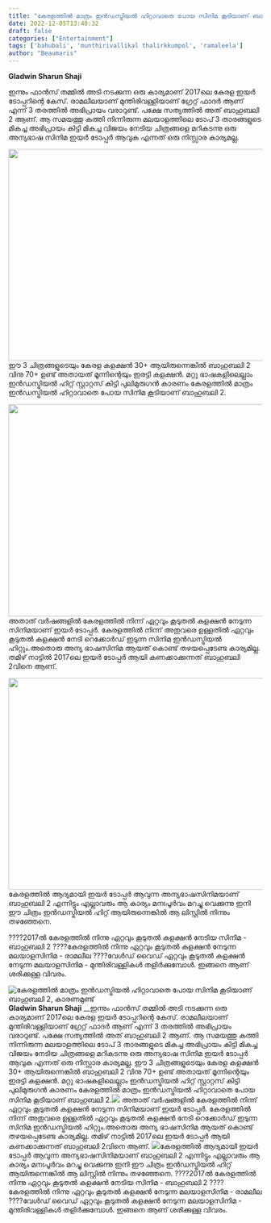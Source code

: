 ```yaml
---
title: "കേരളത്തിൽ മാത്രം ഇൻഡസ്ട്രിയൽ ഹിറ്റാവാതെ പോയ സിനിമ കൂടിയാണ് ബാഹുബലി 2, കാരണമുണ്ട്"
date: 2022-12-05T13:40:32
draft: false
categories: ["Entertainment"]
tags: ['bahubali', 'munthirivallikal thalirkkumpol', 'ramaleela']
author: "Beaumaris"
---
```


<strong><span dir="ltr"><span class=""><span class="xt0psk2">Gladwin Sharun Shaji</span></span></span></strong><i class="x1b0d499 x1d69dk1" data-visualcompletion="css-img" aria-label="posted to"></i>

ഇന്നും ഫാൻസ്‌ തമ്മിൽ അടി നടക്കുന്ന ഒരു കാര്യമാണ് 2017ലെ കേരള ഇയർ ടോപ്പറിന്റെ കേസ്. രാമലീലയാണ് മുന്തിരിവള്ളിയാണ് ഗ്രേറ്റ് ഫാദർ ആണ് എന്ന് 3 തരത്തിൽ അഭിപ്രായം വരാറുണ്ട്. പക്ഷേ സത്യത്തിൽ അത് ബാഹുബലി 2 ആണ്. ആ സമയത്തു കത്തി നിന്നിരുന്ന മലയാളത്തിലെ ടോപ് 3 താരങ്ങളുടെ മികച്ച അഭിപ്രായം കിട്ടി മികച്ച വിജയം നേടിയ ചിത്രങ്ങളെ മറികടന്നു ഒരു അന്യഭാഷ സിനിമ ഇയർ ടോപ്പർ ആവുക എന്നത് ഒരു നിസ്സാര കാര്യമല്ല.

<img class="size-large wp-image-365260 aligncenter" src="https://cdn.boolokam.com/articles/2022/12/ggeegg-1024x538.jpg" alt="" width="800" height="420" />ഈ 3 ചിത്രങ്ങളുടെയും കേരള കളക്ഷൻ 30+ ആയിരുന്നെങ്കിൽ ബാഹുബലി 2 വിനു 70+ ഉണ്ട് അതായത് മൂന്നിന്റെയും ഇരട്ടി കളക്ഷൻ. മറ്റു ഭാഷകളിലെല്ലാം ഇൻഡസ്ട്രിയൽ ഹിറ്റ് സ്റ്റാറ്റസ് കിട്ടി പുലിമുരുഗൻ കാരണം കേരളത്തിൽ മാത്രം ഇൻഡസ്ട്രിയൽ ഹിറ്റാവാതെ പോയ സിനിമ കൂടിയാണ് ബാഹുബലി 2.

<img class=" wp-image-365259 aligncenter" src="https://cdn.boolokam.com/articles/2022/12/egege.jpg" alt="" width="879" height="421" />അതാത് വർഷങ്ങളിൽ കേരളത്തിൽ നിന്ന് ഏറ്റവും കൂടുതൽ കളക്ഷൻ നേടുന്ന സിനിമയാണ് ഇയർ ടോപ്പർ. കേരളത്തിൽ നിന്ന് അതുവരെ ഉള്ളതിൽ ഏറ്റവും കൂടുതൽ കളക്ഷൻ നേടി റെക്കോർഡ് ഇടുന്ന സിനിമ ഇൻഡസ്ട്രിയൽ ഹിറ്റും.അതൊരു അന്യ ഭാഷസിനിമ ആയത് കൊണ്ട് തഴയപ്പെടേണ്ട കാര്യമില്ല. തമിഴ് നാട്ടിൽ 2017ലെ ഇയർ ടോപ്പർ ആയി കണക്കാക്കുന്നത് ബാഹുബലി 2വിനെ ആണ്.

<img class="wp-image-365258 aligncenter" src="https://cdn.boolokam.com/articles/2022/12/wfw2.jpg" alt="" width="802" height="420" />കേരളത്തിൽ ആദ്യമായി ഇയർ ടോപ്പർ ആവുന്ന അന്യഭാഷസിനിമയാണ് ബാഹുബലി 2 എന്നിട്ടും എല്ലാവരും ആ കാര്യം മനഃപൂർവം മറച്ചു വെക്കുന്നു ഇനി ഈ ചിത്രം ഇൻഡസ്ട്രിയൽ ഹിറ്റ്‌ ആയിരുന്നെങ്കിൽ ആ ലിസ്റ്റിൽ നിന്നും തഴഞ്ഞേനെ.

????2017ൽ കേരളത്തിൽ നിന്നു ഏറ്റവും കൂടുതൽ കളക്ഷൻ നേടിയ സിനിമ - ബാഹുബലി 2
????കേരളത്തിൽ നിന്നു ഏറ്റവും കൂടുതൽ കളക്ഷൻ നേടുന്ന മലയാളസിനിമ - രാമലീല
????വേൾഡ് വൈഡ് ഏറ്റവും കൂടുതൽ കളക്ഷൻ നേടുന്ന മലയാളസിനിമ - മുന്തിരിവള്ളികൾ തളിർക്കുമ്പോൾ. ഇങ്ങനെ ആണ് ശരിക്കുള്ള വിവരം.


![കേരളത്തിൽ മാത്രം ഇൻഡസ്ട്രിയൽ ഹിറ്റാവാതെ പോയ സിനിമ കൂടിയാണ് ബാഹുബലി 2, കാരണമുണ്ട്](https://cdn.boolokam.com/articles/2022/12/ggeegg-1024x538.jpg)**Gladwin Sharun Shaji** __ഇന്നും ഫാൻസ്‌ തമ്മിൽ അടി നടക്കുന്ന ഒരു കാര്യമാണ് 2017ലെ കേരള ഇയർ ടോപ്പറിന്റെ കേസ്. രാമലീലയാണ് മുന്തിരിവള്ളിയാണ് ഗ്രേറ്റ് ഫാദർ ആണ് എന്ന് 3 തരത്തിൽ അഭിപ്രായം വരാറുണ്ട്. പക്ഷേ സത്യത്തിൽ അത് ബാഹുബലി 2 ആണ്. ആ സമയത്തു കത്തി നിന്നിരുന്ന മലയാളത്തിലെ ടോപ് 3 താരങ്ങളുടെ മികച്ച അഭിപ്രായം കിട്ടി മികച്ച വിജയം നേടിയ ചിത്രങ്ങളെ മറികടന്നു ഒരു അന്യഭാഷ സിനിമ ഇയർ ടോപ്പർ ആവുക എന്നത് ഒരു നിസ്സാര കാര്യമല്ല. ഈ 3 ചിത്രങ്ങളുടെയും കേരള കളക്ഷൻ 30+ ആയിരുന്നെങ്കിൽ ബാഹുബലി 2 വിനു 70+ ഉണ്ട് അതായത് മൂന്നിന്റെയും ഇരട്ടി കളക്ഷൻ. മറ്റു ഭാഷകളിലെല്ലാം ഇൻഡസ്ട്രിയൽ ഹിറ്റ് സ്റ്റാറ്റസ് കിട്ടി പുലിമുരുഗൻ കാരണം കേരളത്തിൽ മാത്രം ഇൻഡസ്ട്രിയൽ ഹിറ്റാവാതെ പോയ സിനിമ കൂടിയാണ് ബാഹുബലി 2.![](https://cdn.boolokam.com/articles/2022/12/egege.jpg) അതാത് വർഷങ്ങളിൽ കേരളത്തിൽ നിന്ന് ഏറ്റവും കൂടുതൽ കളക്ഷൻ നേടുന്ന സിനിമയാണ് ഇയർ ടോപ്പർ. കേരളത്തിൽ നിന്ന് അതുവരെ ഉള്ളതിൽ ഏറ്റവും കൂടുതൽ കളക്ഷൻ നേടി റെക്കോർഡ് ഇടുന്ന സിനിമ ഇൻഡസ്ട്രിയൽ ഹിറ്റും.അതൊരു അന്യ ഭാഷസിനിമ ആയത് കൊണ്ട് തഴയപ്പെടേണ്ട കാര്യമില്ല. തമിഴ് നാട്ടിൽ 2017ലെ ഇയർ ടോപ്പർ ആയി കണക്കാക്കുന്നത് ബാഹുബലി 2വിനെ ആണ്. ![](https://cdn.boolokam.com/articles/2022/12/wfw2.jpg)കേരളത്തിൽ ആദ്യമായി ഇയർ ടോപ്പർ ആവുന്ന അന്യഭാഷസിനിമയാണ് ബാഹുബലി 2 എന്നിട്ടും എല്ലാവരും ആ കാര്യം മനഃപൂർവം മറച്ചു വെക്കുന്നു ഇനി ഈ ചിത്രം ഇൻഡസ്ട്രിയൽ ഹിറ്റ്‌ ആയിരുന്നെങ്കിൽ ആ ലിസ്റ്റിൽ നിന്നും തഴഞ്ഞേനെ. ????2017ൽ കേരളത്തിൽ നിന്നു ഏറ്റവും കൂടുതൽ കളക്ഷൻ നേടിയ സിനിമ - ബാഹുബലി 2 ????കേരളത്തിൽ നിന്നു ഏറ്റവും കൂടുതൽ കളക്ഷൻ നേടുന്ന മലയാളസിനിമ - രാമലീല ????വേൾഡ് വൈഡ് ഏറ്റവും കൂടുതൽ കളക്ഷൻ നേടുന്ന മലയാളസിനിമ - മുന്തിരിവള്ളികൾ തളിർക്കുമ്പോൾ. ഇങ്ങനെ ആണ് ശരിക്കുള്ള വിവരം.
